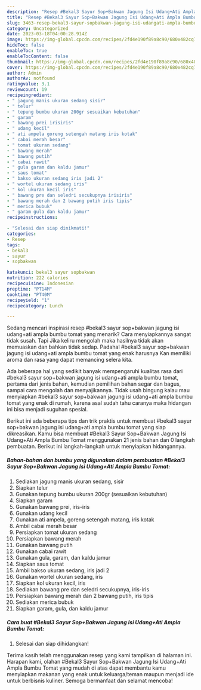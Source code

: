 ```yaml
---
description: "Resep #Bekal3 Sayur Sop+Bakwan Jagung Isi Udang+Ati Ampla Bumbu Tomat yang Lezat, Buat Buka Puasa Bisa Manjain Lidah"
title: "Resep #Bekal3 Sayur Sop+Bakwan Jagung Isi Udang+Ati Ampla Bumbu Tomat yang Lezat, Buat Buka Puasa Bisa Manjain Lidah"
slug: 3463-resep-bekal3-sayur-sopbakwan-jagung-isi-udangati-ampla-bumbu-tomat-yang-lezat-buat-buka-puasa-bisa-manjain-lidah
category: Uncategorized
date: 2023-03-18T04:00:28.914Z
image: https://img-global.cpcdn.com/recipes/2fd4e190f89a8c90/680x482cq70/bekal3-sayur-sopbakwan-jagung-isi-udangati-ampla-bumbu-tomat-foto-resep-utama.jpg
hideToc: false
enableToc: true
enableTocContent: false
thumbnail: https://img-global.cpcdn.com/recipes/2fd4e190f89a8c90/680x482cq70/bekal3-sayur-sopbakwan-jagung-isi-udangati-ampla-bumbu-tomat-foto-resep-utama.jpg
cover: https://img-global.cpcdn.com/recipes/2fd4e190f89a8c90/680x482cq70/bekal3-sayur-sopbakwan-jagung-isi-udangati-ampla-bumbu-tomat-foto-resep-utama.jpg
author: Admin
authorAv: notfound
ratingvalue: 3.1
reviewcount: 19
recipeingredient:
- " jagung manis ukuran sedang sisir"
- " telur"
- " tepung bumbu ukuran 200gr sesuaikan kebutuhan"
- " garam"
- " bawang prei irisiris"
- " udang kecil"
- " ati ampela goreng setengah matang iris kotak"
- " cabai merah besar"
- " tomat ukuran sedang"
- " bawang merah"
- " bawang putih"
- " cabai rawit"
- " gula garam dan kaldu jamur"
- " saus tomat"
- " bakso ukuran sedang iris jadi 2"
- " wortel ukuran sedang iris"
- " kol ukuran kecil iris"
- " bawang pre dan seledri secukupnya irisiris"
- " bawang merah dan 2 bawang putih iris tipis"
- " merica bubuk"
- " garam gula dan kaldu jamur"
recipeinstructions:

- "Selesai dan siap dinikmati!"
categories:
- Resep
tags:
- bekal3
- sayur
- sopbakwan

katakunci: bekal3 sayur sopbakwan 
nutrition: 222 calories
recipecuisine: Indonesian
preptime: "PT14M"
cooktime: "PT40M"
recipeyield: "1"
recipecategory: Lunch

---
```



Sedang mencari inspirasi resep #bekal3 sayur sop+bakwan jagung isi udang+ati ampla bumbu tomat yang menarik? Cara menyiapkannya sangat tidak susah. Tapi Jika keliru mengolah maka hasilnya tidak akan memuaskan dan bahkan tidak sedap. Padahal #bekal3 sayur sop+bakwan jagung isi udang+ati ampla bumbu tomat yang enak harusnya Kan memiliki aroma dan rasa yang dapat memancing selera kita.


Ada beberapa hal yang sedikit banyak mempengaruhi kualitas rasa dari #bekal3 sayur sop+bakwan jagung isi udang+ati ampla bumbu tomat, pertama dari jenis bahan, kemudian pemilihan bahan segar dan bagus, sampai cara mengolah dan menyajikannya. Tidak usah bingung kalau mau menyiapkan #bekal3 sayur sop+bakwan jagung isi udang+ati ampla bumbu tomat yang enak di rumah, karena asal sudah tahu caranya maka hidangan ini bisa menjadi suguhan spesial.




Berikut ini ada beberapa tips dan trik praktis untuk membuat #bekal3 sayur sop+bakwan jagung isi udang+ati ampla bumbu tomat yang siap dikreasikan. Kamu bisa membuat #Bekal3 Sayur Sop+Bakwan Jagung Isi Udang+Ati Ampla Bumbu Tomat menggunakan 21 jenis bahan dan 0 langkah pembuatan. Berikut ini langkah-langkah untuk menyiapkan hidangannya.

<!--inarticleads1-->

##### Bahan-bahan dan bumbu yang digunakan dalam pembuatan #Bekal3 Sayur Sop+Bakwan Jagung Isi Udang+Ati Ampla Bumbu Tomat:

1. Sediakan  jagung manis ukuran sedang, sisir
1. Siapkan  telur
1. Gunakan  tepung bumbu ukuran 200gr (sesuaikan kebutuhan)
1. Siapkan  garam
1. Gunakan  bawang prei, iris-iris
1. Gunakan  udang kecil
1. Gunakan  ati ampela, goreng setengah matang, iris kotak
1. Ambil  cabai merah besar
1. Persiapkan  tomat ukuran sedang
1. Persiapkan  bawang merah
1. Gunakan  bawang putih
1. Gunakan  cabai rawit
1. Gunakan  gula, garam, dan kaldu jamur
1. Siapkan  saus tomat
1. Ambil  bakso ukuran sedang, iris jadi 2
1. Gunakan  wortel ukuran sedang, iris
1. Siapkan  kol ukuran kecil, iris
1. Sediakan  bawang pre dan seledri secukupnya, iris-iris
1. Persiapkan  bawang merah dan 2 bawang putih, iris tipis
1. Sediakan  merica bubuk
1. Siapkan  garam, gula, dan kaldu jamur




<!--inarticleads2-->

##### Cara buat #Bekal3 Sayur Sop+Bakwan Jagung Isi Udang+Ati Ampla Bumbu Tomat:


1. Selesai dan siap dihidangkan!



Terima kasih telah menggunakan resep yang kami tampilkan di halaman ini. Harapan kami, olahan #Bekal3 Sayur Sop+Bakwan Jagung Isi Udang+Ati Ampla Bumbu Tomat yang mudah di atas dapat membantu kamu menyiapkan makanan yang enak untuk keluarga/teman maupun menjadi ide untuk berbisnis kuliner. Semoga bermanfaat dan selamat mencoba!
